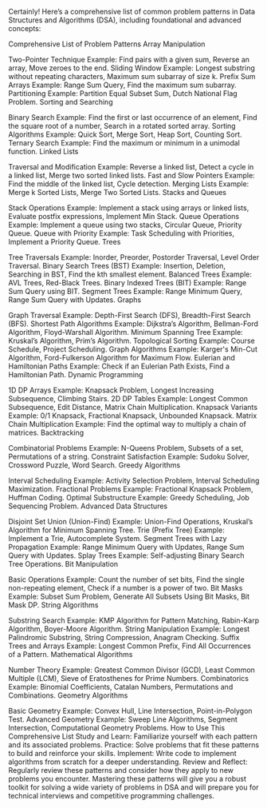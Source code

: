Certainly! Here’s a comprehensive list of common problem patterns in Data Structures and Algorithms (DSA), including foundational and advanced concepts:

Comprehensive List of Problem Patterns
Array Manipulation

Two-Pointer Technique
Example: Find pairs with a given sum, Reverse an array, Move zeroes to the end.
Sliding Window
Example: Longest substring without repeating characters, Maximum sum subarray of size k.
Prefix Sum Arrays
Example: Range Sum Query, Find the maximum sum subarray.
Partitioning
Example: Partition Equal Subset Sum, Dutch National Flag Problem.
Sorting and Searching

Binary Search
Example: Find the first or last occurrence of an element, Find the square root of a number, Search in a rotated sorted array.
Sorting Algorithms
Example: Quick Sort, Merge Sort, Heap Sort, Counting Sort.
Ternary Search
Example: Find the maximum or minimum in a unimodal function.
Linked Lists

Traversal and Modification
Example: Reverse a linked list, Detect a cycle in a linked list, Merge two sorted linked lists.
Fast and Slow Pointers
Example: Find the middle of the linked list, Cycle detection.
Merging Lists
Example: Merge k Sorted Lists, Merge Two Sorted Lists.
Stacks and Queues

Stack Operations
Example: Implement a stack using arrays or linked lists, Evaluate postfix expressions, Implement Min Stack.
Queue Operations
Example: Implement a queue using two stacks, Circular Queue, Priority Queue.
Queue with Priority
Example: Task Scheduling with Priorities, Implement a Priority Queue.
Trees

Tree Traversals
Example: Inorder, Preorder, Postorder Traversal, Level Order Traversal.
Binary Search Trees (BST)
Example: Insertion, Deletion, Searching in BST, Find the kth smallest element.
Balanced Trees
Example: AVL Trees, Red-Black Trees.
Binary Indexed Trees (BIT)
Example: Range Sum Query using BIT.
Segment Trees
Example: Range Minimum Query, Range Sum Query with Updates.
Graphs

Graph Traversal
Example: Depth-First Search (DFS), Breadth-First Search (BFS).
Shortest Path Algorithms
Example: Dijkstra’s Algorithm, Bellman-Ford Algorithm, Floyd-Warshall Algorithm.
Minimum Spanning Tree
Example: Kruskal’s Algorithm, Prim’s Algorithm.
Topological Sorting
Example: Course Schedule, Project Scheduling.
Graph Algorithms
Example: Karger's Min-Cut Algorithm, Ford-Fulkerson Algorithm for Maximum Flow.
Eulerian and Hamiltonian Paths
Example: Check if an Eulerian Path Exists, Find a Hamiltonian Path.
Dynamic Programming

1D DP Arrays
Example: Knapsack Problem, Longest Increasing Subsequence, Climbing Stairs.
2D DP Tables
Example: Longest Common Subsequence, Edit Distance, Matrix Chain Multiplication.
Knapsack Variants
Example: 0/1 Knapsack, Fractional Knapsack, Unbounded Knapsack.
Matrix Chain Multiplication
Example: Find the optimal way to multiply a chain of matrices.
Backtracking

Combinatorial Problems
Example: N-Queens Problem, Subsets of a set, Permutations of a string.
Constraint Satisfaction
Example: Sudoku Solver, Crossword Puzzle, Word Search.
Greedy Algorithms

Interval Scheduling
Example: Activity Selection Problem, Interval Scheduling Maximization.
Fractional Problems
Example: Fractional Knapsack Problem, Huffman Coding.
Optimal Substructure
Example: Greedy Scheduling, Job Sequencing Problem.
Advanced Data Structures

Disjoint Set Union (Union-Find)
Example: Union-Find Operations, Kruskal’s Algorithm for Minimum Spanning Tree.
Trie (Prefix Tree)
Example: Implement a Trie, Autocomplete System.
Segment Trees with Lazy Propagation
Example: Range Minimum Query with Updates, Range Sum Query with Updates.
Splay Trees
Example: Self-adjusting Binary Search Tree Operations.
Bit Manipulation

Basic Operations
Example: Count the number of set bits, Find the single non-repeating element, Check if a number is a power of two.
Bit Masks
Example: Subset Sum Problem, Generate All Subsets Using Bit Masks, Bit Mask DP.
String Algorithms

Substring Search
Example: KMP Algorithm for Pattern Matching, Rabin-Karp Algorithm, Boyer-Moore Algorithm.
String Manipulation
Example: Longest Palindromic Substring, String Compression, Anagram Checking.
Suffix Trees and Arrays
Example: Longest Common Prefix, Find All Occurrences of a Pattern.
Mathematical Algorithms

Number Theory
Example: Greatest Common Divisor (GCD), Least Common Multiple (LCM), Sieve of Eratosthenes for Prime Numbers.
Combinatorics
Example: Binomial Coefficients, Catalan Numbers, Permutations and Combinations.
Geometry Algorithms

Basic Geometry
Example: Convex Hull, Line Intersection, Point-in-Polygon Test.
Advanced Geometry
Example: Sweep Line Algorithms, Segment Intersection, Computational Geometry Problems.
How to Use This Comprehensive List
Study and Learn: Familiarize yourself with each pattern and its associated problems.
Practice: Solve problems that fit these patterns to build and reinforce your skills.
Implement: Write code to implement algorithms from scratch for a deeper understanding.
Review and Reflect: Regularly review these patterns and consider how they apply to new problems you encounter.
Mastering these patterns will give you a robust toolkit for solving a wide variety of problems in DSA and will prepare you for technical interviews and competitive programming challenges.




